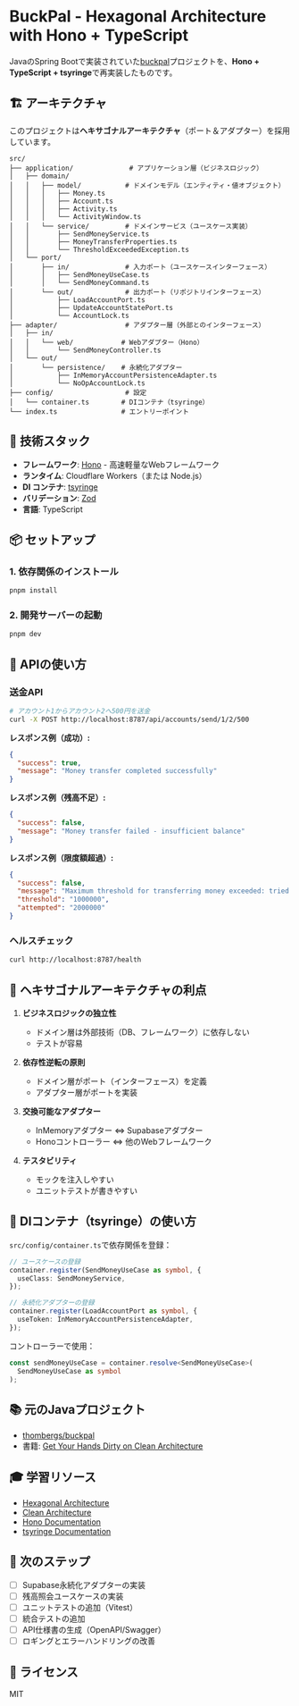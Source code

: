 # BuckPal - Hexagonal Architecture with Hono + TypeScript

JavaのSpring Bootで実装されていた[buckpal](https://github.com/thombergs/buckpal)プロジェクトを、**Hono + TypeScript + tsyringe**で再実装したものです。

## 🏗️ アーキテクチャ

このプロジェクトは**ヘキサゴナルアーキテクチャ**（ポート＆アダプター）を採用しています。

```
src/
├── application/              # アプリケーション層（ビジネスロジック）
│   ├── domain/
│   │   ├── model/           # ドメインモデル（エンティティ・値オブジェクト）
│   │   │   ├── Money.ts
│   │   │   ├── Account.ts
│   │   │   ├── Activity.ts
│   │   │   └── ActivityWindow.ts
│   │   └── service/         # ドメインサービス（ユースケース実装）
│   │       ├── SendMoneyService.ts
│   │       ├── MoneyTransferProperties.ts
│   │       └── ThresholdExceededException.ts
│   └── port/
│       ├── in/              # 入力ポート（ユースケースインターフェース）
│       │   ├── SendMoneyUseCase.ts
│       │   └── SendMoneyCommand.ts
│       └── out/             # 出力ポート（リポジトリインターフェース）
│           ├── LoadAccountPort.ts
│           ├── UpdateAccountStatePort.ts
│           └── AccountLock.ts
├── adapter/                 # アダプター層（外部とのインターフェース）
│   ├── in/
│   │   └── web/            # Webアダプター（Hono）
│   │       └── SendMoneyController.ts
│   └── out/
│       └── persistence/    # 永続化アダプター
│           ├── InMemoryAccountPersistenceAdapter.ts
│           └── NoOpAccountLock.ts
├── config/                  # 設定
│   └── container.ts        # DIコンテナ（tsyringe）
└── index.ts                # エントリーポイント
```

## 🚀 技術スタック

- **フレームワーク**: [Hono](https://hono.dev/) - 高速軽量なWebフレームワーク
- **ランタイム**: Cloudflare Workers（または Node.js）
- **DI コンテナ**: [tsyringe](https://github.com/microsoft/tsyringe)
- **バリデーション**: [Zod](https://zod.dev/)
- **言語**: TypeScript

## 📦 セットアップ

### 1. 依存関係のインストール

```bash
pnpm install
```

### 2. 開発サーバーの起動

```bash
pnpm dev
```

## 🧪 APIの使い方

### 送金API

```bash
# アカウント1からアカウント2へ500円を送金
curl -X POST http://localhost:8787/api/accounts/send/1/2/500
```

**レスポンス例（成功）:**
```json
{
  "success": true,
  "message": "Money transfer completed successfully"
}
```

**レスポンス例（残高不足）:**
```json
{
  "success": false,
  "message": "Money transfer failed - insufficient balance"
}
```

**レスポンス例（限度額超過）:**
```json
{
  "success": false,
  "message": "Maximum threshold for transferring money exceeded: tried to transfer 2000000 but threshold is 1000000!",
  "threshold": "1000000",
  "attempted": "2000000"
}
```

### ヘルスチェック

```bash
curl http://localhost:8787/health
```

## 🎯 ヘキサゴナルアーキテクチャの利点

1. **ビジネスロジックの独立性**
   - ドメイン層は外部技術（DB、フレームワーク）に依存しない
   - テストが容易

2. **依存性逆転の原則**
   - ドメイン層がポート（インターフェース）を定義
   - アダプター層がポートを実装

3. **交換可能なアダプター**
   - InMemoryアダプター ⇔ Supabaseアダプター
   - Honoコントローラー ⇔ 他のWebフレームワーク

4. **テスタビリティ**
   - モックを注入しやすい
   - ユニットテストが書きやすい

## 🔧 DIコンテナ（tsyringe）の使い方

`src/config/container.ts`で依存関係を登録：

```typescript
// ユースケースの登録
container.register(SendMoneyUseCase as symbol, {
  useClass: SendMoneyService,
});

// 永続化アダプターの登録
container.register(LoadAccountPort as symbol, {
  useToken: InMemoryAccountPersistenceAdapter,
});
```

コントローラーで使用：

```typescript
const sendMoneyUseCase = container.resolve<SendMoneyUseCase>(
  SendMoneyUseCase as symbol
);
```

## 📚 元のJavaプロジェクト

- [thombergs/buckpal](https://github.com/thombergs/buckpal)
- 書籍: [Get Your Hands Dirty on Clean Architecture](https://www.amazon.com/Your-Hands-Dirty-Clean-Architecture/dp/180512837X)

## 🎓 学習リソース

- [Hexagonal Architecture](https://alistair.cockburn.us/hexagonal-architecture/)
- [Clean Architecture](https://blog.cleancoder.com/uncle-bob/2012/08/13/the-clean-architecture.html)
- [Hono Documentation](https://hono.dev/)
- [tsyringe Documentation](https://github.com/microsoft/tsyringe)

## 📝 次のステップ

- [ ] Supabase永続化アダプターの実装
- [ ] 残高照会ユースケースの実装
- [ ] ユニットテストの追加（Vitest）
- [ ] 統合テストの追加
- [ ] API仕様書の生成（OpenAPI/Swagger）
- [ ] ロギングとエラーハンドリングの改善

## 📄 ライセンス

MIT
